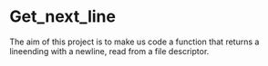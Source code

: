 # Get_next_line
The aim of this project is to make us code a function that returns a lineending with a newline, read from a file descriptor.
